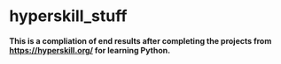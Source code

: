 # hyperskill_stuff

#### This is a compliation of end results after completing the projects from https://hyperskill.org/ for learning Python. 

